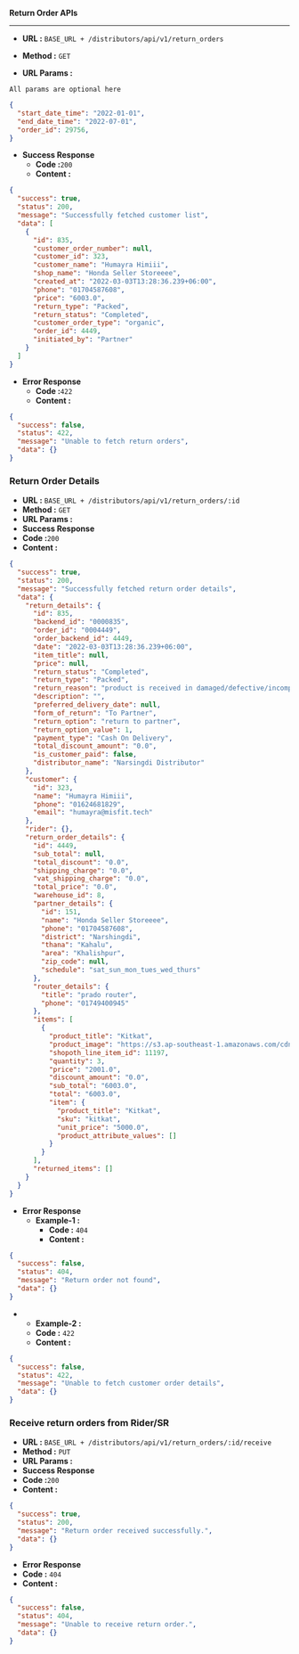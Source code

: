**Return Order APIs**
___

* **URL :** `BASE_URL + /distributors/api/v1/return_orders`
* **Method :** `GET`

* **URL Params :**

`All params are optional here`

```json
{
  "start_date_time": "2022-01-01",
  "end_date_time": "2022-07-01",
  "order_id": 29756,
}
```

* **Success Response**
    * **Code :**`200`
    * **Content :**

```json
{
  "success": true,
  "status": 200,
  "message": "Successfully fetched customer list",
  "data": [
    {
      "id": 835,
      "customer_order_number": null,
      "customer_id": 323,
      "customer_name": "Humayra Himiii",
      "shop_name": "Honda Seller Storeeee",
      "created_at": "2022-03-03T13:28:36.239+06:00",
      "phone": "01704587608",
      "price": "6003.0",
      "return_type": "Packed",
      "return_status": "Completed",
      "customer_order_type": "organic",
      "order_id": 4449,
      "initiated_by": "Partner"
    }
  ]
}
```

* **Error Response**
    * **Code :**`422`
    * **Content :**

```json
{
  "success": false,
  "status": 422,
  "message": "Unable to fetch return orders",
  "data": {}
}
```

### Return Order Details

* **URL :** `BASE_URL + /distributors/api/v1/return_orders/:id`
* **Method :** `GET`
* **URL Params :**
* **Success Response**
* **Code :**`200`
* **Content :**

```json
{
  "success": true,
  "status": 200,
  "message": "Successfully fetched return order details",
  "data": {
    "return_details": {
      "id": 835,
      "backend_id": "0000835",
      "order_id": "0004449",
      "order_backend_id": 4449,
      "date": "2022-03-03T13:28:36.239+06:00",
      "item_title": null,
      "price": null,
      "return_status": "Completed",
      "return_type": "Packed",
      "return_reason": "product is received in damaged/defective/incomplete condition",
      "description": "",
      "preferred_delivery_date": null,
      "form_of_return": "To Partner",
      "return_option": "return to partner",
      "return_option_value": 1,
      "payment_type": "Cash On Delivery",
      "total_discount_amount": "0.0",
      "is_customer_paid": false,
      "distributor_name": "Narsingdi Distributor"
    },
    "customer": {
      "id": 323,
      "name": "Humayra Himiii",
      "phone": "01624681829",
      "email": "humayra@misfit.tech"
    },
    "rider": {},
    "return_order_details": {
      "id": 4449,
      "sub_total": null,
      "total_discount": "0.0",
      "shipping_charge": "0.0",
      "vat_shipping_charge": "0.0",
      "total_price": "0.0",
      "warehouse_id": 8,
      "partner_details": {
        "id": 151,
        "name": "Honda Seller Storeeee",
        "phone": "01704587608",
        "district": "Narshingdi",
        "thana": "Kahalu",
        "area": "Khalishpur",
        "zip_code": null,
        "schedule": "sat_sun_mon_tues_wed_thurs"
      },
      "router_details": {
        "title": "prado router",
        "phone": "01749400945"
      },
      "items": [
        {
          "product_title": "Kitkat",
          "product_image": "https://s3.ap-southeast-1.amazonaws.com/cdn.shopoth.net/qpt7k6jmwo6i99n7c21t0q2356sj?response-content-disposition=attachment%3B%20filename%3D%22Network.webp%22%3B%20filename%2A%3DUTF-8%27%27Network.webp&response-content-type=image%2Fwebp&X-Amz-Algorithm=AWS4-HMAC-SHA256&X-Amz-Credential=AKIAXJL7GQ4HKOXWXIOS%2F20220821%2Fap-southeast-1%2Fs3%2Faws4_request&X-Amz-Date=20220821T123715Z&X-Amz-Expires=86400&X-Amz-SignedHeaders=host&X-Amz-Signature=e26e7403f1ab6efcf59036df6bd97e0e8595654ab02ad1a9f96aabde9337b7ff",
          "shopoth_line_item_id": 11197,
          "quantity": 3,
          "price": "2001.0",
          "discount_amount": "0.0",
          "sub_total": "6003.0",
          "total": "6003.0",
          "item": {
            "product_title": "Kitkat",
            "sku": "kitkat",
            "unit_price": "5000.0",
            "product_attribute_values": []
          }
        }
      ],
      "returned_items": []
    }
  }
}
```

* **Error Response**
    * **Example-1 :**
        * **Code :** `404`
        * **Content :**

```json
{
  "success": false,
  "status": 404,
  "message": "Return order not found",
  "data": {}
}
```

*
    * **Example-2 :**
    * **Code :** `422`
    * **Content :**

```json
{
  "success": false,
  "status": 422,
  "message": "Unable to fetch customer order details",
  "data": {}
}
```

### Receive return orders from Rider/SR

* **URL :** `BASE_URL + /distributors/api/v1/return_orders/:id/receive`
* **Method :** `PUT`
* **URL Params :**
* **Success Response**
* **Code :**`200`
* **Content :**

```json
{
  "success": true,
  "status": 200,
  "message": "Return order received successfully.",
  "data": {}
}
```

* **Error Response**
* **Code :** `404`
* **Content :**

```json
{
  "success": false,
  "status": 404,
  "message": "Unable to receive return order.",
  "data": {}
}
```

